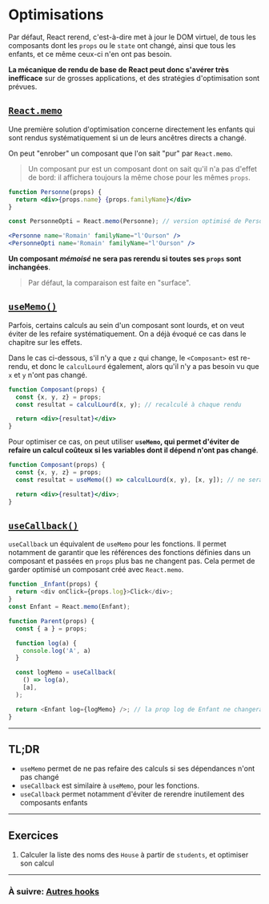 # Optimisations

Par défaut, React rerend, c'est-à-dire met à jour le DOM virtuel, de tous les composants dont les `props` ou le `state` ont changé, ainsi que tous les enfants, et ce même ceux-ci n'en ont pas besoin.

**La mécanique de rendu de base de React peut donc s'avérer très inefficace** sur de grosses applications, et des stratégies d'optimisation sont prévues.

## [`React.memo`](https://fr.reactjs.org/docs/react-api.html#reactmemo)

Une première solution d'optimisation concerne directement les enfants qui sont rendus systématiquement si un de leurs ancêtres directs a changé.

On peut "enrober" un composant que l'on sait "pur" par `React.memo`.

> Un composant pur est un composant dont on sait qu'il n'a pas d'effet de bord: il affichera toujours la même chose pour les mêmes `props`.

```jsx
function Personne(props) {
  return <div>{props.name} {props.familyName}</div>
}

const PersonneOpti = React.memo(Personne); // version optimisé de Personne

<Personne name='Romain' familyName="l'Ourson" />
<PersonneOpti name='Romain' familyName="l'Ourson" />
```

**Un composant *mémoisé* ne sera pas rerendu si toutes ses `props` sont inchangées**.

> Par défaut, la comparaison est faite en "surface".

## [`useMemo()`](https://fr.reactjs.org/docs/hooks-reference.html#usememo)

Parfois, certains calculs au sein d'un composant sont lourds, et on veut éviter de les refaire systématiquement. On a déjà évoqué ce cas dans le chapitre sur les effets.

Dans le cas ci-dessous, s'il n'y a que `z` qui change, le `<Composant>` est re-rendu, et donc le `calculLourd` également, alors qu'il n'y a pas besoin vu que `x` et `y` n'ont pas changé.

```jsx
function Composant(props) {
  const {x, y, z} = props;
  const resultat = calculLourd(x, y); // recalculé à chaque rendu

  return <div>{resultat}</div>
}
```

Pour optimiser ce cas, on peut utiliser **`useMemo`, qui permet d'éviter de refaire un calcul coûteux si les variables dont il dépend n'ont pas changé**.

```jsx
function Composant(props) {
  const {x, y, z} = props;
  const resultat = useMemo(() => calculLourd(x, y), [x, y]); // ne sera mis à jour que si x ou y change

  return <div>{resultat}</div>;
}
```

## [`useCallback()`](https://fr.reactjs.org/docs/hooks-reference.html#usecallback)

`useCallback` un équivalent de `useMemo` pour les fonctions. Il permet notamment de garantir que les références des fonctions définies dans un composant et passées en `props` plus bas ne changent pas. Cela permet de garder optimisé un composant créé avec `React.memo`.

```js
function _Enfant(props) {
  return <div onClick={props.log}>Click</div>;
}
const Enfant = React.memo(Enfant);

function Parent(props) {
  const { a } = props;

  function log(a) {
    console.log('A', a)
  }

  const logMemo = useCallback(
    () => log(a),
    [a],
  );

  return <Enfant log={logMemo} />; // la prop log de Enfant ne changera pas systématiquement à chaque rendu
}
```

---

## TL;DR

- `useMemo` permet de ne pas refaire des calculs si ses dépendances n'ont pas changé
- `useCallback` est similaire à `useMemo`, pour les fonctions.
- `useCallback` permet notamment d'éviter de rerendre inutilement des composants enfants

---

## Exercices

1. Calculer la liste des noms des `House` à partir de `students`, et optimiser son calcul

---

### À suivre: [Autres hooks](./4_other.md)

